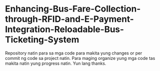 # Enhancing-Bus-Fare-Collection-through-RFID-and-E-Payment-Integration-Reloadable-Bus-Ticketing-System

Repository natin para sa mga code para makita yung changes or per commit ng code sa project natin. Para 
maging organize yung mga code tas makita natin yung progress natin. Yun lang thanks.
